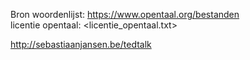 Bron woordenlijst: https://www.opentaal.org/bestanden  
licentie opentaal: <licentie_opentaal.txt>

<http://sebastiaanjansen.be/tedtalk>